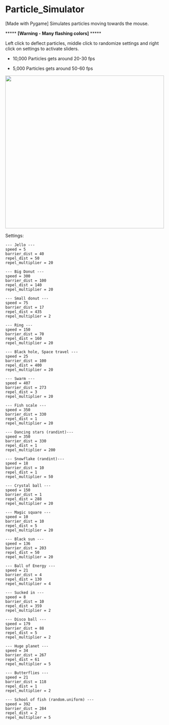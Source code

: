 # Particle_Simulator
[Made with Pygame]
Simulates particles moving towards the mouse.

***** **[Warning - Many flashing colors]** *****


Left click to deflect particles, middle click to randomize settings and right click on settings to activate sliders.

* 10,000 Particles gets around 20-30 fps

* 5,000 Particles gets around 50-60 fps

<img src="https://user-images.githubusercontent.com/38061493/130374679-82faa9bd-fccb-49dd-9fdf-f479712d9dab.png" width="500" height="480" />

Settings:
```
--- Jello ---
speed = 5
barrier_dist = 40
repel_dist = 50
repel_multiplier = 20

--- Big Donut ---
speed = 300
barrier_dist = 100
repel_dist = 140
repel_multiplier = 20

--- Small donut ---
speed = 75
barrier_dist = 17
repel_dist = 435
repel_multiplier = 2

--- Ring ---
speed = 150
barrier_dist = 70
repel_dist = 160
repel_multiplier = 20

--- Black hole, Space travel ---
speed = 25
barrier_dist = 100
repel_dist = 400
repel_multiplier = 20

--- Swarm ---
speed = 407
barrier_dist = 273
repel_dist = 3
repel_multiplier = 20

--- Fish scale --- 
speed = 350
barrier_dist = 330
repel_dist = 1
repel_multiplier = 20

--- Dancing stars (randint)---
speed = 350
barrier_dist = 330
repel_dist = 1
repel_multiplier = 200

--- Snowflake (randint)---
speed = 18
barrier_dist = 10
repel_dist = 1
repel_multiplier = 50

--- Crystal ball ---
speed = 150
barrier_dist = 1
repel_dist = 288
repel_multiplier = 20

--- Magic square ---
speed = 10
barrier_dist = 10
repel_dist = 5
repel_multiplier = 20

--- Black sun ---
speed = 136
barrier_dist = 203
repel_dist = 50
repel_multiplier = 20

--- Ball of Energy ---
speed = 21
barrier_dist = 4
repel_dist = 130
repel_multiplier = 4

--- Sucked in ---
speed = 8
barrier_dist = 10
repel_dist = 359
repel_multiplier = 2

--- Disco ball ---
speed = 179
barrier_dist = 88
repel_dist = 5
repel_multiplier = 2

--- Huge planet ---
speed = 34
barrier_dist = 267
repel_dist = 61
repel_multiplier = 5

--- Butterflies ---
speed = 21
barrier_dist = 118
repel_dist = 1
repel_multiplier = 2

--- School of fish (random.uniform) ---
speed = 392
barrier_dist = 284
repel_dist = 2
repel_multiplier = 5
```